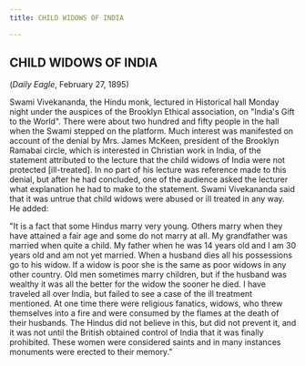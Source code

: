 ```yaml
---
title: CHILD WIDOWS OF INDIA

---
```





  

## CHILD WIDOWS OF INDIA

(*Daily Eagle*, February 27, 1895)

Swami Vivekananda, the Hindu monk, lectured in Historical hall Monday
night under the auspices of the Brooklyn Ethical association, on
"India's Gift to the World". There were about two hundred and fifty
people in the hall when the Swami stepped on the platform. Much interest
was manifested on account of the denial by Mrs. James McKeen, president
of the Brooklyn Ramabai circle, which is interested in Christian work in
India, of the statement attributed to the lecture that the child widows
of India were not protected \[ill-treated\]. In no part of his lecture
was reference made to this denial, but after he had concluded, one of
the audience asked the lecturer what explanation he had to make to the
statement. Swami Vivekananda said that it was untrue that child widows
were abused or ill treated in any way. He added:

"It is a fact that some Hindus marry very young. Others marry when they
have attained a fair age and some do not marry at all. My grandfather
was married when quite a child. My father when he was 14 years old and I
am 30 years old and am not yet married. When a husband dies all his
possessions go to his widow. If a widow is poor she is the same as poor
widows in any other country. Old men sometimes marry children, but if
the husband was wealthy it was all the better for the widow the sooner
he died. I have traveled all over India, but failed to see a case of the
ill treatment mentioned. At one time there were religious fanatics,
widows, who threw themselves into a fire and were consumed by the flames
at the death of their husbands. The Hindus did not believe in this, but
did not prevent it, and it was not until the British obtained control of
India that it was finally prohibited. These women were considered saints
and in many instances monuments were erected to their memory."


